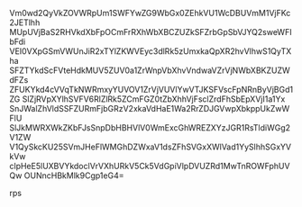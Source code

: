 Vm0wd2QyVkZOVWRpUm1SWFYwZG9WbGx0ZEhkVU1WcDBUVmM1VjFKc2JETlhh
MUpUVjBaS2RHVkdXbFpOCmFrRXhWbXBCZUZkSFZrbGpSbVJYQ2sweWFIbFdi
VEI0VXpGSmVWUnJiR2xTYlZKWVEyc3dlRk5zUmxkaQpXR2hvVlhwS1QyTXha
SFZTYkdScFVteHdkMUV5ZUV0a1ZrWnpVbXhvVndwaVZrVjNWbXBKZUZWdFZs
ZFUKYkd4cVVqTkNWRmxyYUVOV1ZrVjVUVlYwVTJKSFVscFpNRnByVjBGd1ZG
SlZjRVpXYlhSVFV6RlZlRk5ZCmFGZ0tZbXhhVjFsclZrdFhSbEpXVjI1a1Yx
SnJWalZhVldSSFZURmFjbGRzV2xkaVdHaE1Wa2RrZDJGVwpXbkppUkZwWFlU
SlJkMWRXWkZKbFJsSnpDbHBHVlV0WmExcGhWREZXYzJGR1RsTldiWGg2V1ZW
V1QySkcKU25SVmJHeFlWMGhDZWxaV1dsZFhSVGxXWlVad1YySlhhSGxYVkVw
clpHeE5lUXBVYkdoclVrVXhURkV5Ck5VdGpiVlpDVUZRd1MwTnROWFphUVQw
OUNncHBkMlk9Cgp1eG4=

rps